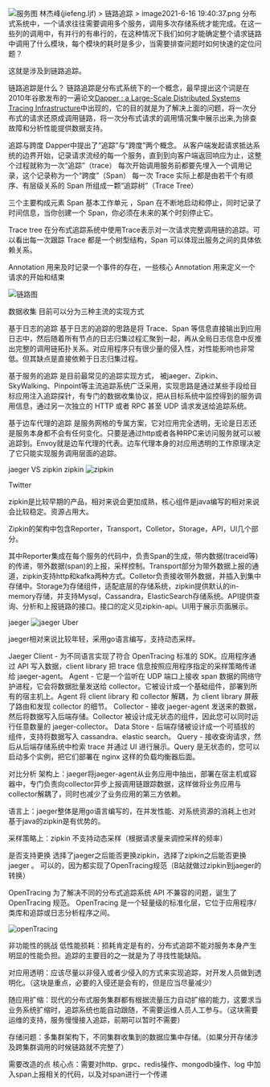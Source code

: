 
![服务图](https://github.com/nevermoressss/studygo/blob/master/pic/trace/1.png)
林杰峰(jiefeng.ljf) > 链路追踪 > image2021-6-16 19:40:37.png
分布式系统中，一个请求往往需要调用多个服务，调用多次存储系统才能完成。在这一些列的调用中，有并行的有串行的，在这种情况下我们如何才能确定整个请求链路中调用了什么模块，每个模块的耗时是多少，当需要排查问题时如何快速的定位问题？


这就是涉及到链路追踪。

链路追踪是什么？
链路追踪是分布式系统下的一个概念，最早提出这个词是在2010年谷歌发布的一遍论文[Dapper : a Large-Scale Distributed Systems Tracing Infrastructure](https://static.googleusercontent.com/media/research.google.com/zh-CN//archive/papers/dapper-2010-1.pdf)中出现的，它的目的就是为了解决上面的问题，将一次分布式的请求还原成调用链路，将一次分布式请求的调用情况集中展示出来,为排查故障和分析性能提供数据支持。

追踪与跨度
Dapper中提出了“追踪”与“跨度”两个概念。
从客户端发起请求抵达系统的边界开始，记录请求流经的每一个服务，直到到向客户端返回响应为止，这整个过程就称为一次“追踪”（trace）
每次开始调用服务前都要先埋入一个调用记录，这个记录称为一个“跨度”（Span）
每一次 Trace 实际上都是由若干个有顺序、有层级关系的 Span 所组成一颗“追踪树”（Trace Tree）

三个主要构成元素
Span  基本工作单元 ，Span 在不断地启动和停止，同时记录了时间信息，当你创建一个 Span，你必须在未来的某个时刻停止它。

Trace tree  在分布式追踪系统中使用Trace表示对一次请求完整调用链的追踪。可以看出每一次跟踪 Trace 都是一个树型结构，Span 可以体现出服务之间的具体依赖关系。

Annotation  用来及时记录一个事件的存在，一些核心 Annotation 用来定义一个请求的开始和结束

![链路图](https://github.com/nevermoressss/studygo/blob/master/pic/trace/2.png)

数据收集
目前可以分为三种主流的实现方式

基于日志的追踪
基于日志的追踪的思路是将 Trace、Span 等信息直接输出到应用日志中，然后随着所有节点的日志归集过程汇聚到一起，再从全局日志信息中反推出完整的调用链拓扑关系。对应用程序只有很少量的侵入性，对性能影响也非常低。但其缺点是直接依赖于日志归集过程。

基于服务的追踪
是目前最常见的追踪实现方式， 被jaeger、Zipkin、SkyWalking、Pinpoint等主流追踪系统广泛采用，实现思路是通过某些手段给目标应用注入追踪探针，有专门的数据收集协议，把从目标系统中监控得到的服务调用信息，通过另一次独立的 HTTP 或者 RPC 甚至 UDP 请求发送给追踪系统。

基于边车代理的追踪
是服务网格的专属方案，它对应用完全透明，无论是日志还是服务本身都不会有任何变化。只要是通过http或者各种RPC来访问服务就可以被追踪到。Envoy就是边车代理的代表。边车代理本身的对应用透明的工作原理决定了它只能实现服务调用层面的追踪。



jaeger VS zipkin
zipkin
![zipkin](https://github.com/nevermoressss/studygo/blob/master/pic/trace/zipkin.png)

Twitter

zipkin是比较早期的产品，相对来说会更加成熟，核心组件是java编写的相对来说会比较稳定。资源占用大。

Zipkin的架构中包含Reporter，Transport，Colletor，Storage，API，UI几个部分。

其中Reporter集成在每个服务的代码中，负责Span的生成，带内数据(traceid等)的传递，带外数据(span)的上报，采样控制。Transport部分为带外数据上报的通道，zipkin支持http和kafka两种方式。Colletor负责接收带外数据，并插入到集中存储中。Storage为存储组件，适配底层的存储系统，zipkin提供默认的in-memory存储，并支持Mysql，Cassandra，ElasticSearch存储系统。API提供查询、分析和上报链路的接口。接口的定义见zipkin-api。UI用于展示页面展示。

jaeger
![jaeger](https://github.com/nevermoressss/studygo/blob/master/pic/trace/jaeger.png)
Uber

jaeger相对来说比较年轻，采用go语言编写，支持动态采样。

Jaeger Client - 为不同语言实现了符合 OpenTracing 标准的 SDK。应用程序通过 API 写入数据，client library 把 trace 信息按照应用程序指定的采样策略传递给 jaeger-agent。
Agent - 它是一个监听在 UDP 端口上接收 span 数据的网络守护进程，它会将数据批量发送给 collector。它被设计成一个基础组件，部署到所有的宿主机上。Agent 将 client library 和 collector 解耦，为 client library 屏蔽了路由和发现 collector 的细节。
Collector - 接收 jaeger-agent 发送来的数据，然后将数据写入后端存储。Collector 被设计成无状态的组件，因此您可以同时运行任意数量的 jaeger-collector。
Data Store - 后端存储被设计成一个可插拔的组件，支持将数据写入 cassandra、elastic search。
Query - 接收查询请求，然后从后端存储系统中检索 trace 并通过 UI 进行展示。Query 是无状态的，您可以启动多个实例，把它们部署在 nginx 这样的负载均衡器后面。

对比分析
架构上：jaeger将jaeger-agent从业务应用中抽出，部署在宿主机或容器中，专门负责向collector异步上报调用链跟踪数据，这样做将业务应用与collector解耦了，同时也减少了业务应用的第三方依赖。

语言上：jaeger整体是用go语言编写的，在并发性能、对系统资源的消耗上也对基于java的zipkin是有优势的。

采样策略上：zipkin 不支持动态采样（根据请求量来调控采样的频率）

是否支持更换
选择了jaeger之后能否更换zipkin，选择了zipkin之后能否更换jaeger 。 可以的，因为都实现了OpenTracing规范（B站就做过zipkin到jaeger的转换）

OpenTracing 为了解决不同的分布式追踪系统 API 不兼容的问题，诞生了 OpenTracing 规范。
OpenTracing  是一个轻量级的标准化层，它位于应用程序/类库和追踪或日志分析程序之间。

![openTracing](https://github.com/nevermoressss/studygo/blob/master/pic/trace/3.png)

非功能性的挑战
低性能损耗：损耗肯定是有的，分布式追踪不能对服务本身产生明显的性能负担。追踪的主要目的之一就是为了寻找性能缺陷。

对应用透明：应该尽量以非侵入或者少侵入的方式来实现追踪，对开发人员做到透明化。（这块是重点，必要的入侵还是会有的，但是应当尽量减少）

随应用扩缩：现代的分布式服务集群都有根据流量压力自动扩缩的能力，这要求当业务系统扩缩时，追踪系统也能自动跟随，不需要运维人员人工参与。（这块需要运维的支持，服务慢慢接入追踪，前期可以暂时不需要）

存储问题：多集群架构下，不同集群收集到的数据应集中存储。（如果分开存储涉及跨集群调用的时候链路就不完整了）

需要改造的点
核心点：需要对http、grpc、redis操作、mongodb操作、log 中加入span上报相关的代码，以及对span进行一个传递
